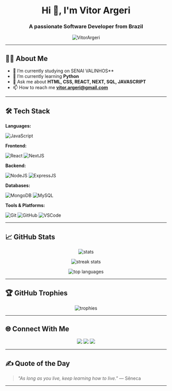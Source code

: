 <!-- Profile README Model -->

<h1 align="center">Hi 👋, I'm Vitor Argeri</h1>
<h3 align="center">A passionate Software Developer from Brazil </h3>

<p align="center">
  <img src="https://komarev.com/ghpvc/?username=VitorArgeri&label=Profile%20views&color=0e75b6&style=flat" alt="VitorArgeri" />
</p>

---

## 🧑‍💻 About Me

- 🔭 I’m currently studying on SENAI VALINHOS**
- 🌱 I’m currently learning **Python**
- 💬 Ask me about **HTML, CSS, REACT, NEXT, SQL, JAVASCRIPT**
- 📫 How to reach me **vitor.argeri@gmail.com**

---

## 🛠️ Tech Stack

**Languages:**

![JavaScript](https://img.shields.io/badge/JavaScript-F7DF1E?style=for-the-badge&logo=javascript&logoColor=black)

**Frontend:**

![React](https://img.shields.io/badge/React-20232A?style=for-the-badge&logo=react&logoColor=61DAFB)
![NextJS](https://img.shields.io/badge/Next.js-000000?style=for-the-badge&logo=nextdotjs&logoColor=white)

**Backend:**

![NodeJS](https://img.shields.io/badge/Node.js-339933?style=for-the-badge&logo=nodedotjs&logoColor=white)
![ExpressJS](https://img.shields.io/badge/Express.js-404D59?style=for-the-badge)

**Databases:**

![MongoDB](https://img.shields.io/badge/MongoDB-4EA94B?style=for-the-badge&logo=mongodb&logoColor=white)
![MySQL](https://img.shields.io/badge/MySQL-00758F?style=for-the-badge&logo=mysql&logoColor=white)

**Tools & Platforms:**

![Git](https://img.shields.io/badge/Git-F05032?style=for-the-badge&logo=git&logoColor=white)
![GitHub](https://img.shields.io/badge/GitHub-181717?style=for-the-badge&logo=github&logoColor=white)
![VSCode](https://img.shields.io/badge/VSCode-007ACC?style=for-the-badge&logo=visual-studio-code&logoColor=white)

---

## 📈 GitHub Stats

<p align="center">
  <img src="https://github-readme-stats.vercel.app/api?username=VitorArgeri&show_icons=true&theme=radical" alt="stats" />
</p>

<p align="center">
  <img src="https://github-readme-streak-stats.herokuapp.com?user=VitorArgeri&theme=radical&hide_border=false" alt="streak stats" />
</p>

<p align="center">
  <img src="https://github-readme-stats.vercel.app/api/top-langs/?username=VitorArgeri&layout=compact&theme=radical" alt="top languages" />
</p>

---

## 🏆 GitHub Trophies

<p align="center">
  <img src="https://github-profile-trophy.vercel.app/?username=VitorArgeri&theme=radical&no-frame=true&no-bg=true" alt="trophies">
</p>

---

## 🌐 Connect With Me

<p align="center">
<a href="https://www.linkedin.com/in/vitor-de-almeida-argeri-aa9969260" target="blank"><img src="https://img.shields.io/badge/LinkedIn-0077B5?style=for-the-badge&logo=linkedin&logoColor=white"/></a>
<a href="mailto:vitor.argeri@gmail.com"><img src="https://img.shields.io/badge/Gmail-D14836?style=for-the-badge&logo=gmail&logoColor=white"/></a>
<a href="https://instagram.com/vitor_argeri" target="blank"><img src="https://img.shields.io/badge/Instagram-E4405F?style=for-the-badge&logo=instagram&logoColor=white"/></a>
</p>

---

## ✍️ Quote of the Day

> *"As long as you live, keep learning how to live."* — Sêneca

---
